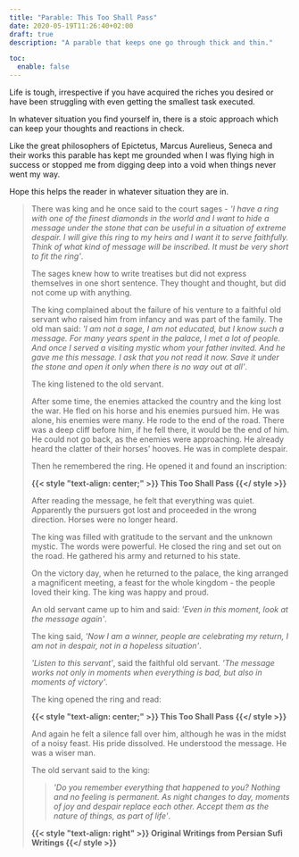```yaml
---
title: "Parable: This Too Shall Pass"
date: 2020-05-19T11:26:40+02:00
draft: true
description: "A parable that keeps one go through thick and thin."

toc:
  enable: false
---
```

<!--more-->
Life is tough, irrespective if you have acquired the riches you desired or have been struggling with even getting the smallest task executed.

In whatever situation you find yourself in, there is a stoic approach which can keep your thoughts and reactions in check.

Like the great philosophers of Epictetus, Marcus Aurelieus, Seneca and their works this parable has kept me grounded when I was flying high in success or stopped me from digging deep into a void when things never went my way.

Hope this helps the reader in whatever situation they are in.

> There was king and he once said to the court sages - _'I have a ring with one of the finest diamonds in the world and I want to hide a message under the stone that can be useful in a situation of extreme despair. I will give this ring to my heirs and I want it to serve faithfully. Think of what kind of message will be inscribed. It must be very short to fit the ring'_.
>
> The sages knew how to write treatises but did not express themselves in one short sentence. They thought and thought, but did not come up with anything.
>
> The king complained about the failure of his venture to a faithful old servant who raised him from infancy and was part of the family. The old man said: _'I am not a sage, I am not educated, but I know such a message. For many years spent in the palace, I met a lot of people. And once I served a visiting mystic whom your father invited. And he gave me this message. I ask that you not read it now. Save it under the stone and open it only when there is no way out at all'_.
>
> The king listened to the old servant.
>
> After some time, the enemies attacked the country and the king lost the war. He fled on his horse and his enemies pursued him. He was alone, his enemies were many. He rode to the end of the road. There was a deep cliff before him, if he fell there, it would be the end of him. He could not go back, as the enemies were approaching. He already heard the clatter of their horses' hooves. He was in complete despair.
>
> Then he remembered the ring. He opened it and found an inscription:
>
> **{{< style "text-align: center;" >}} This Too Shall Pass {{</ style >}}**
>
> After reading the message, he felt that everything was quiet. Apparently the pursuers got lost and proceeded in the wrong direction. Horses were no longer heard.
>
> The king was filled with gratitude to the servant and the unknown mystic. The words were powerful. He closed the ring and set out on the road. He gathered his army and returned to his state.
>
> On the victory day, when he returned to the palace, the king arranged a magnificent meeting, a feast for the whole kingdom - the people loved their king. The king was happy and proud.
>
> An old servant came up to him and said: _'Even in this moment, look at the message again'_.
>
> The king said, _'Now I am a winner, people are celebrating my return, I am not in despair, not in a hopeless situation'_.
>
> _'Listen to this servant'_, said the faithful old servant. _'The message works not only in moments when everything is bad, but also in moments of victory'_.
>
> The king opened the ring and read:
>
>  **{{< style "text-align: center;" >}} This Too Shall Pass {{</ style >}}**
> 
> And again he felt a silence fall over him, although he was in the midst of a noisy feast. His pride dissolved. He understood the message. He was a wiser man.
>
> The old servant said to the king: 
>> _'Do you remember everything that happened to you? Nothing and no feeling is permanent. As night changes to day, moments of joy and despair replace each other. Accept them as the nature of things, as part of life'_.
>
> __{{< style "text-align: right" >}} Original Writings from Persian Sufi Writings {{</ style >}}__


